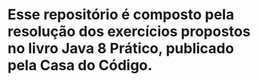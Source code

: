 # Esse repositório é composto pela resolução dos exercícios propostos no livro Java 8 Prático, publicado pela Casa do Código.
